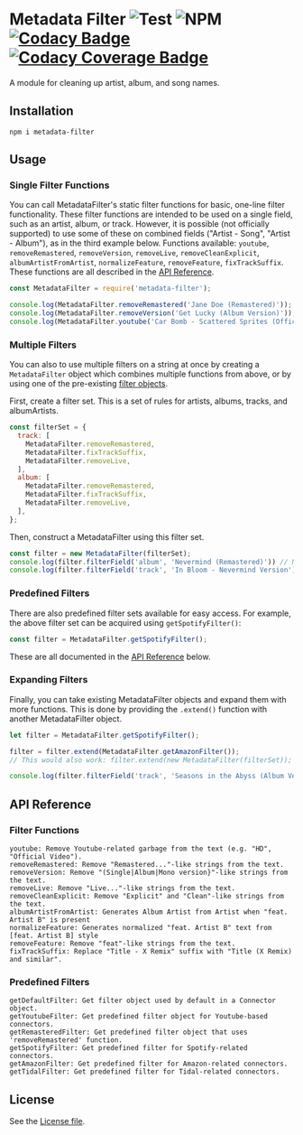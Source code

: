# Metadata Filter ![Test][WorkflowBadge] ![NPM][NpmBadge] [![Codacy Badge][CodacyBadge]][Codacy] [![Codacy Coverage Badge][CodacyCoverageBadge]][Codacy]

A module for cleaning up artist, album, and song names.

## Installation
```
npm i metadata-filter
```

## Usage

### Single Filter Functions
You can call MetadataFilter's static filter functions for basic, one-line filter functionality. These filter functions are intended to be used on a single field, such as an artist, album, or track. However, it is possible (not officially supported) to use some of these on combined fields ("Artist - Song", "Artist - Album"), as in the third example below.
Functions available: `youtube`, `removeRemastered`, `removeVersion`, `removeLive`, `removeCleanExplicit`, `albumArtistFromArtist`, `normalizeFeature`, `removeFeature`, `fixTrackSuffix`. These functions are all described in the [API Reference](#api-reference).

```javascript
const MetadataFilter = require('metadata-filter');

console.log(MetadataFilter.removeRemastered('Jane Doe (Remastered)')); // Jane Doe
console.log(MetadataFilter.removeVersion('Get Lucky (Album Version)')); // Get Lucky
console.log(MetadataFilter.youtube('Car Bomb - Scattered Sprites (Official Music Video)')); // Car Bomb - Scattered Sprites
```

### Multiple Filters
You can also to use multiple filters on a string at once by creating a `MetadataFilter` object which combines multiple functions from above, or by using one of the pre-existing [filter objects](#predefined-filter-sets).

First, create a filter set. This is a set of rules for artists, albums, tracks, and albumArtists.
```javascript
const filterSet = {
  track: [
    MetadataFilter.removeRemastered,
    MetadataFilter.fixTrackSuffix,
    MetadataFilter.removeLive,
  ],
  album: [
    MetadataFilter.removeRemastered,
    MetadataFilter.fixTrackSuffix,
    MetadataFilter.removeLive,
  ],
};
```

Then, construct a MetadataFilter using this filter set.
```javascript
const filter = new MetadataFilter(filterSet);
console.log(filter.filterField('album', 'Nevermind (Remastered)')) // Nevermind
console.log(filter.filterField('track', 'In Bloom - Nevermind Version')) // In Bloom
```

### Predefined Filters
There are also predefined filter sets available for easy access. For example, the above filter set can be acquired using `getSpotifyFilter()`:

```javascript
const filter = MetadataFilter.getSpotifyFilter();
```

These are all documented in the [API Reference](#filter-functions) below.

### Expanding Filters
Finally, you can take existing MetadataFilter objects and expand them with more functions. This is done by providing the `.extend()` function with another MetadataFilter object.

```javascript
let filter = MetadataFilter.getSpotifyFilter();

filter = filter.extend(MetadataFilter.getAmazonFilter());
// This would also work: filter.extend(new MetadataFilter(filterSet));

console.log(filter.filterField('track', 'Seasons in the Abyss (Album Version)')); // Seasons in the Abyss

```

## API Reference

### Filter Functions
```
youtube: Remove Youtube-related garbage from the text (e.g. "HD", "Official Video").
removeRemastered: Remove "Remastered..."-like strings from the text.
removeVersion: Remove "(Single|Album|Mono version}"-like strings from the text.
removeLive: Remove "Live..."-like strings from the text.
removeCleanExplicit: Remove "Explicit" and "Clean"-like strings from the text.
albumArtistFromArtist: Generates Album Artist from Artist when "feat. Artist B" is present
normalizeFeature: Generates normalized "feat. Artist B" text from [feat. Artist B] style
removeFeature: Remove "feat"-like strings from the text.
fixTrackSuffix: Replace "Title - X Remix" suffix with "Title (X Remix) and similar".
```

### Predefined Filters
```
getDefaultFilter: Get filter object used by default in a Connector object.
getYoutubeFilter: Get predefined filter object for Youtube-based connectors.
getRemasteredFilter: Get predefined filter object that uses 'removeRemastered' function.
getSpotifyFilter: Get predefined filter for Spotify-related connectors.
getAmazonFilter: Get predefined filter for Amazon-related connectors.
getTidalFilter: Get predefined filter for Tidal-related connectors.
```

## License
See the [License file](LICENSE.md).



<!-- Badges -->
[WorkflowBadge]: https://github.com/web-scrobbler/metadata-filter/workflows/Test/badge.svg
[NpmBadge]: https://img.shields.io/npm/v/metadata-filter
[CodacyBadge]: https://api.codacy.com/project/badge/Grade/100b50dc21664ce6bc591c28b73d6892
[CodacyCoverageBadge]: https://api.codacy.com/project/badge/Coverage/100b50dc21664ce6bc591c28b73d6892

<!-- Related pages -->
[Codacy]: https://app.codacy.com/project/web-scrobbler/metadata-filter/dashboard